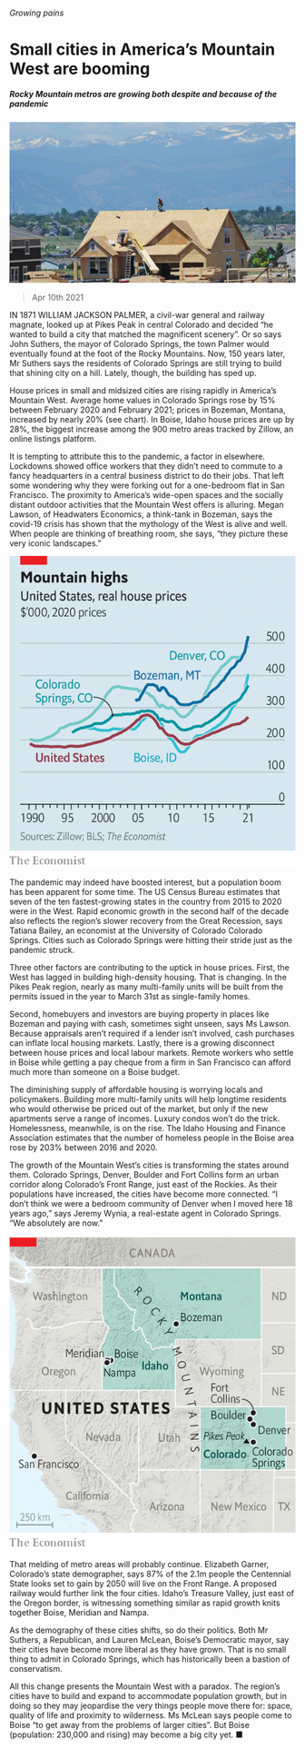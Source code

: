 ###### Growing pains

# Small cities in America’s Mountain West are booming 

##### Rocky Mountain metros are growing both despite and because of the pandemic 

![image](images/20210410_USP005_0.jpg) 

> Apr 10th 2021 

IN 1871 WILLIAM JACKSON PALMER, a civil-war general and railway magnate, looked up at Pikes Peak in central Colorado and decided “he wanted to build a city that matched the magnificent scenery”. Or so says John Suthers, the mayor of Colorado Springs, the town Palmer would eventually found at the foot of the Rocky Mountains. Now, 150 years later, Mr Suthers says the residents of Colorado Springs are still trying to build that shining city on a hill. Lately, though, the building has sped up.

House prices in small and midsized cities are rising rapidly in America’s Mountain West. Average home values in Colorado Springs rose by 15% between February 2020 and February 2021; prices in Bozeman, Montana, increased by nearly 20% (see chart). In Boise, Idaho house prices are up by 28%, the biggest increase among the 900 metro areas tracked by Zillow, an online listings platform.


It is tempting to attribute this to the pandemic, a factor in  elsewhere. Lockdowns showed office workers that they didn’t need to commute to a fancy headquarters in a central business district to do their jobs. That left some wondering why they were forking out for a one-bedroom flat in San Francisco. The proximity to America’s wide-open spaces and the socially distant outdoor activities that the Mountain West offers is alluring. Megan Lawson, of Headwaters Economics, a think-tank in Bozeman, says the covid-19 crisis has shown that the mythology of the West is alive and well. When people are thinking of breathing room, she says, “they picture these very iconic landscapes.”

![image](images/20210410_USC392.png) 


The pandemic may indeed have boosted interest, but a population boom has been apparent for some time. The US Census Bureau estimates that seven of the ten fastest-growing states in the country from 2015 to 2020 were in the West. Rapid economic growth in the second half of the decade also reflects the region’s slower recovery from the Great Recession, says Tatiana Bailey, an economist at the University of Colorado Colorado Springs. Cities such as Colorado Springs were hitting their stride just as the pandemic struck.

Three other factors are contributing to the uptick in house prices. First, the West has lagged in building high-density housing. That is changing. In the Pikes Peak region, nearly as many multi-family units will be built from the permits issued in the year to March 31st as single-family homes. 

Second, homebuyers and investors are buying property in places like Bozeman and paying with cash, sometimes sight unseen, says Ms Lawson. Because appraisals aren’t required if a lender isn’t involved, cash purchases can inflate local housing markets. Lastly, there is a growing disconnect between house prices and local labour markets. Remote workers who settle in Boise while getting a pay cheque from a firm in San Francisco can afford much more than someone on a Boise budget.

The diminishing supply of affordable housing is worrying locals and policymakers. Building more multi-family units will help longtime residents who would otherwise be priced out of the market, but only if the new apartments serve a range of incomes. Luxury condos won’t do the trick. Homelessness, meanwhile, is on the rise. The Idaho Housing and Finance Association estimates that the number of homeless people in the Boise area rose by 203% between 2016 and 2020.

The growth of the Mountain West’s cities is transforming the states around them. Colorado Springs, Denver, Boulder and Fort Collins form an urban corridor along Colorado’s Front Range, just east of the Rockies. As their populations have increased, the cities have become more connected. “I don’t think we were a bedroom community of Denver when I moved here 18 years ago,” says Jeremy Wynia, a real-estate agent in Colorado Springs. “We absolutely are now.”

![image](images/20210410_USM956.png) 


That melding of metro areas will probably continue. Elizabeth Garner, Colorado’s state demographer, says 87% of the 2.1m people the Centennial State looks set to gain by 2050 will live on the Front Range. A proposed railway would further link the four cities. Idaho’s Treasure Valley, just east of the Oregon border, is witnessing something similar as rapid growth knits together Boise, Meridian and Nampa.

As the demography of these cities shifts, so do their politics. Both Mr Suthers, a Republican, and Lauren McLean, Boise’s Democratic mayor, say their cities have become more liberal as they have grown. That is no small thing to admit in Colorado Springs, which has historically been a bastion of conservatism.

All this change presents the Mountain West with a paradox. The region’s cities have to build and expand to accommodate population growth, but in doing so they may jeopardise the very things people move there for: space, quality of life and proximity to wilderness. Ms McLean says people come to Boise “to get away from the problems of larger cities”. But Boise (population: 230,000 and rising) may become a big city yet. ■

